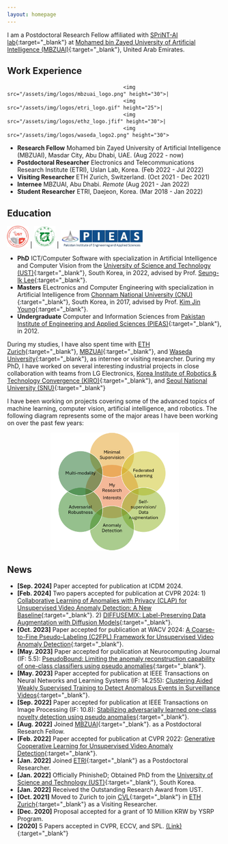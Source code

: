 ```yaml
---
layout: homepage
---
```






I am a Postdoctoral Research Fellow affiliated with [SPriNT-AI lab](https://www.sprintai.org/){:target="_blank"} at [Mohamed bin Zayed University of Artificial Intelligence (MBZUAI)](https://mbzuai.ac.ae/){:target="_blank"}, United Arab Emirates. 

## Work Experience
                                          <img src="/assets/img/logos/mbzuai_logo.png" height="30">|
                                          <img src="/assets/img/logos/etri_logo.gif" height="25">|
                                          <img src="/assets/img/logos/ethz_logo.jfif" height="30">|
                                          <img src="/assets/img/logos/waseda_logo2.png" height="30">
- **Research Fellow** Mohamed bin Zayed University of Artificial Intelligence (MBZUAI), Masdar City, Abu Dhabi, UAE. (Aug 2022 - now)
- **Postdoctoral Researcher** Electronics and Telecommunications Research Institute (ETRI), Uslan Lab, Korea. (Feb 2022 - Jul 2022)
- **Visiting Researcher** ETH Zurich, Switzerland. (Oct 2021 - Dec 2021)
- **Internee** MBZUAI, Abu Dhabi. *Remote*  (Aug 2021 - Jan 2022)
- **Student Researcher** ETRI, Daejeon, Korea. (Mar 2018 - Jan 2022)



## Education
<img src="/assets/img/logos/ust_logo.jpg" width="50"> | 
<img src="/assets/img/logos/Chonnam_uni_logo.gif" width="50"> |
<img src="/assets/img/logos/pieas_logo.jfif" height="40">


- **PhD** ICT/Computer Software with specialization in Artificial Intelligence and Computer Vision from the [University of Science and Technology (UST)](www.ust.ac.kr/){:target="_blank"}, South Korea, in 2022, advised by Prof. [Seung-Ik Lee](https://sites.google.com/view/cvml-ust/professor?authuser=0/){:target="_blank"}.
- **Masters** ELectronics and Computer Engineering with specialization in Artificial Intelligence from [Chonnam National University (CNU)](www.jnu.ac.kr/){:target="_blank"}, South Korea, in 2017, advised by Prof. [Kim Jin Young](https://ee.jnu.ac.kr/ee/16634/subview.do?enc=Zm5jdDF8QEB8JTJGcHJvZiUyRmVlJTJGNDEyJTJGNDE1JTJGdmlldy5kbyUzRg%3D%3D){:target="_blank"}.
- **Undergraduate** Computer and Information Sciences from [Pakistan Institute of Engineering and Applied Sciences (PIEAS)](www.pieas.edu.pk/){:target="_blank"}, in 2012.


<!-- I received my Masters degree from [Chonnam National University (CNU)](www.jnu.ac.kr/){:target="_blank"}, South Korea, in 2017, and my undergraduate degree from [Pakistan Institute of Engineering and Applied Sciences (PIEAS)](www.pieas.edu.pk/){:target="_blank"}, in 2012. -->

During my studies, I have also spent time with [ETH Zurich](https://ethz.ch/en.html/){:target="_blank"}, [MBZUAI](https://mbzuai.ac.ae/){:target="_blank"}, and [Waseda University](https://www.waseda.jp/top/en/){:target="_blank"}, as internee or visiting researcher. During my PhD, I have worked on several interesting industrial projects in close collaboration with teams from LG Electronics, [Korea Institute of Robotics & Technology Convergence (KIRO)](https://www.kiro.re.kr/eng/default.asp/){:target="_blank"}, and [Seoul National University (SNU)]( https://en.snu.ac.kr/index.html){:target="_blank"}

I have been working on projects covering some of the advanced topics of machine learning, computer vision, artificial intelligence, and robotics. The following diagram represents some of the major areas I have been working on over the past few years:

<p align="center">
<img src="/assets/img/interests_zaigham.png" width="300">
</p>


## News
- **[Sep. 2024]** Paper accepted for publication at ICDM 2024. 
- **[Feb. 2024]** Two papers accepted for publication at CVPR 2024: 1) [Collaborative Learning of Anomalies with Privacy (CLAP) for Unsupervised Video Anomaly Detection: A New Baseline](https://openaccess.thecvf.com/content/CVPR2024/papers/Al-lahham_Collaborative_Learning_of_Anomalies_with_Privacy_CLAP_for_Unsupervised_Video_CVPR_2024_paper.pdf){:target="_blank"}. 2) [DIFFUSEMIX: Label-Preserving Data Augmentation with Diffusion Models]( https://openaccess.thecvf.com/content/CVPR2024/papers/Islam_DiffuseMix_Label-Preserving_Data_Augmentation_with_Diffusion_Models_CVPR_2024_paper.pdf){:target="_blank"}.
- **[Oct. 2023]** Paper accepted for publication at WACV 2024: [A Coarse-to-Fine Pseudo-Labeling (C2FPL) Framework for Unsupervised Video Anomaly Detection](https://arxiv.org/abs/2310.17650){:target="_blank"}.
- **[May. 2023]** Paper accepted for publication at Neurocomputing Journal (IF: 5.5): [PseudoBound: Limiting the anomaly reconstruction capability of one-class classifiers using pseudo anomalies](https://arxiv.org/abs/2303.10704/){:target="_blank"}.
- **[May. 2023]** Paper accepted for publication at IEEE Transactions on Neural Networks and Learning Systems (IF: 14.255): [Clustering Aided Weakly Supervised Training to Detect Anomalous Events in Surveillance Videos](https://ieeexplore.ieee.org/document/10136845/){:target="_blank"}.
- **[Sep. 2022]** Paper accepted for publication at IEEE Transactions on Image Processing (IF: 10.8): [Stabilizing adversarially learned one-class novelty detection using pseudo anomalies](https://arxiv.org/pdf/2203.13716/){:target="_blank"}.
- **[Aug. 2022]** Joined [MBZUAI](https://mbzuai.ac.ae/){:target="_blank"}. as a Postdoctoral Research Fellow. 
- **[Feb. 2022]** Paper accepted for publication at CVPR 2022: [Generative Cooperative Learning for Unsupervised Video Anomaly Detection](https://openaccess.thecvf.com/content/CVPR2022/papers/Zaheer_Generative_Cooperative_Learning_for_Unsupervised_Video_Anomaly_Detection_CVPR_2022_paper.pdf){:target="_blank"}.
- **[Jan. 2022]** Joined [ETRI](www.etri.re.kr){:target="_blank"} as a Postdoctoral Researcher.
- **[Jan. 2022]** Officially PhinisheD; Obtained PhD from the [University of Science and Technology (UST)](www.ust.ac.kr/){:target="_blank"}, South Korea. 
- **[Jan. 2022]** Received the Outstanding Research Award from UST.
- **[Oct. 2021]** Moved to Zurich to join [CVL](https://vision.ee.ethz.ch/){:target="_blank"} in [ETH Zurich](https://ethz.ch/){:target="_blank"} as a Visiting Researcher.
- **[Dec. 2020]** Proposal accepted for a grant of 10 Million KRW by YSRP Program.
- **[2020]** 5 Papers accepted in CVPR, ECCV, and SPL. [(Link)](https://scholar.google.com/citations?hl=en&user=nFxWrXEAAAAJ&view_op=list_works/){:target="_blank"}



